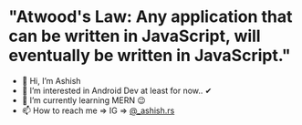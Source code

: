 # "Atwood's Law: Any application that can be written in JavaScript, will eventually be written in JavaScript."
- 👋 Hi, I’m Ashish
- 👀 I’m interested in Android Dev at least for now.. ✔
- 🌱 I’m currently learning MERN 😉
- 📫 How to reach me => IG => [@_ashish.rs](https://www.instagram.com/_ashish.rs/)

<!---
ashish757/ashish757 is a ✨ special ✨ repository because its `README.md` (this file) appears on your GitHub profile.
You can click the Preview link to take a look at your changes.
--->
